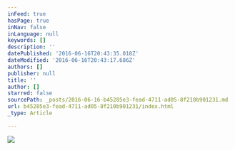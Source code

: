 ```yaml
---
inFeed: true
hasPage: true
inNav: false
inLanguage: null
keywords: []
description: ''
datePublished: '2016-06-16T20:43:35.018Z'
dateModified: '2016-06-16T20:43:17.686Z'
authors: []
publisher: null
title: ''
author: []
starred: false
sourcePath: _posts/2016-06-16-b45285e3-fead-4711-ad05-8f210b901231.md
url: b45285e3-fead-4711-ad05-8f210b901231/index.html
_type: Article

---
```

![](https://the-grid-user-content.s3-us-west-2.amazonaws.com/22c9e9f4-1c04-43d2-a636-3b8eac16e76a.jpg)